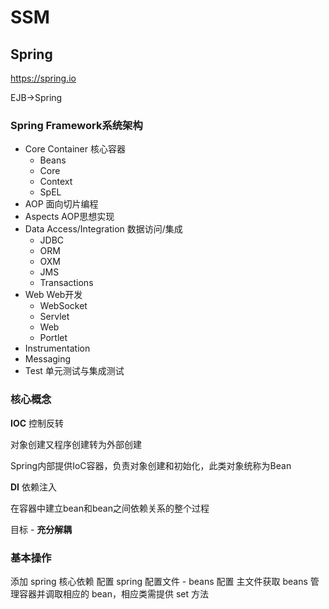 # SSM

## Spring

https://spring.io

EJB->Spring

### Spring Framework系统架构

- Core Container 核心容器
  - Beans
  - Core
  - Context
  - SpEL
- AOP 面向切片编程
- Aspects AOP思想实现
- Data Access/Integration 数据访问/集成
  - JDBC
  - ORM
  - OXM
  - JMS
  - Transactions
- Web Web开发
  - WebSocket
  - Servlet
  - Web
  - Portlet
- Instrumentation
- Messaging
- Test 单元测试与集成测试

### 核心概念

**IOC** 控制反转

对象创建又程序创建转为外部创建

Spring内部提供IoC容器，负责对象创建和初始化，此类对象统称为Bean

**DI** 依赖注入

在容器中建立bean和bean之间依赖关系的整个过程

目标 - **充分解耦**

### 基本操作

添加 spring 核心依赖
配置 spring 配置文件 - beans 配置
主文件获取 beans 管理容器并调取相应的 bean，相应类需提供 set 方法

